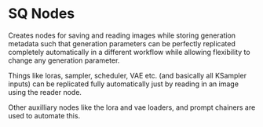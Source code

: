 # SQ Nodes

Creates nodes for saving and reading images while storing generation metadata such that generation parameters can be perfectly replicated completely automatically in a different workflow while allowing flexibility to change any generation parameter.

Things like loras, sampler, scheduler, VAE etc. (and basically all KSampler inputs) can be replicated fully automatically just by reading in an image using the reader node.

Other auxilliary nodes like the lora and vae loaders, and prompt chainers are used to automate this.